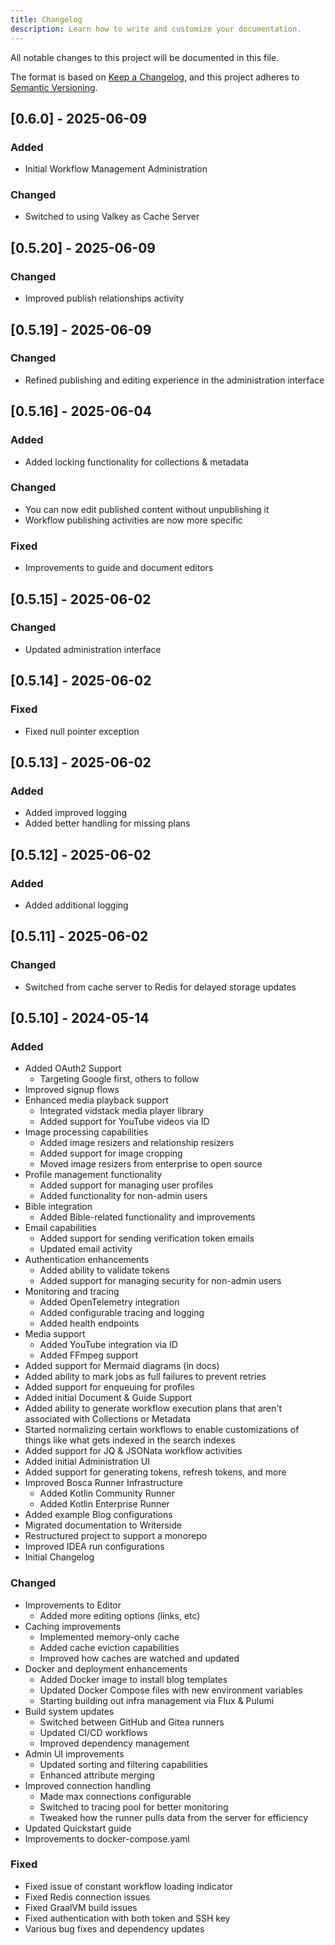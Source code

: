 ```yaml
---
title: Changelog
description: Learn how to write and customize your documentation.
---
```


All notable changes to this project will be documented in this file.

The format is based on [Keep a Changelog](https://keepachangelog.com/en/1.1.0/),
and this project adheres to [Semantic Versioning](https://semver.org/spec/v2.0.0.html).

## [0.6.0] - 2025-06-09

### Added

- Initial Workflow Management Administration

### Changed

- Switched to using Valkey as Cache Server

## [0.5.20] - 2025-06-09

### Changed

- Improved publish relationships activity

## [0.5.19] - 2025-06-09

### Changed

- Refined publishing and editing experience in the administration interface

## [0.5.16] - 2025-06-04

### Added

- Added locking functionality for collections & metadata

### Changed

- You can now edit published content without unpublishing it
- Workflow publishing activities are now more specific

### Fixed

- Improvements to guide and document editors

## [0.5.15] - 2025-06-02

### Changed

- Updated administration interface

## [0.5.14] - 2025-06-02

### Fixed

- Fixed null pointer exception

## [0.5.13] - 2025-06-02

### Added

- Added improved logging
- Added better handling for missing plans

## [0.5.12] - 2025-06-02

### Added

- Added additional logging

## [0.5.11] - 2025-06-02

### Changed

- Switched from cache server to Redis for delayed storage updates

## [0.5.10] - 2024-05-14

### Added

- Added OAuth2 Support
  - Targeting Google first, others to follow
- Improved signup flows
- Enhanced media playback support
  - Integrated vidstack media player library
  - Added support for YouTube videos via ID
- Image processing capabilities
  - Added image resizers and relationship resizers
  - Added support for image cropping
  - Moved image resizers from enterprise to open source
- Profile management functionality
  - Added support for managing user profiles
  - Added functionality for non-admin users
- Bible integration
  - Added Bible-related functionality and improvements
- Email capabilities
  - Added support for sending verification token emails
  - Updated email activity
- Authentication enhancements
  - Added ability to validate tokens
  - Added support for managing security for non-admin users
- Monitoring and tracing
  - Added OpenTelemetry integration
  - Added configurable tracing and logging
  - Added health endpoints
- Media support
  - Added YouTube integration via ID
  - Added FFmpeg support
- Added support for Mermaid diagrams (in docs)
- Added ability to mark jobs as full failures to prevent retries
- Added support for enqueuing for profiles
- Added initial Document & Guide Support
- Added ability to generate workflow execution plans that aren't associated with Collections or Metadata
- Started normalizing certain workflows to enable customizations of things like what gets indexed in the search indexes
- Added support for JQ & JSONata workflow activities
- Added initial Administration UI
- Added support for generating tokens, refresh tokens, and more
- Improved Bosca Runner Infrastructure
  - Added Kotlin Community Runner
  - Added Kotlin Enterprise Runner
- Added example Blog configurations
- Migrated documentation to Writerside
- Restructured project to support a monorepo
- Improved IDEA run configurations
- Initial Changelog

### Changed

- Improvements to Editor
  - Added more editing options (links, etc)
- Caching improvements
  - Implemented memory-only cache
  - Added cache eviction capabilities
  - Improved how caches are watched and updated
- Docker and deployment enhancements
  - Added Docker image to install blog templates
  - Updated Docker Compose files with new environment variables
  - Starting building out infra management via Flux & Pulumi
- Build system updates
  - Switched between GitHub and Gitea runners
  - Updated CI/CD workflows
  - Improved dependency management
- Admin UI improvements
  - Updated sorting and filtering capabilities
  - Enhanced attribute merging
- Improved connection handling
  - Made max connections configurable
  - Switched to tracing pool for better monitoring
  - Tweaked how the runner pulls data from the server for efficiency
- Updated Quickstart guide
- Improvements to docker-compose.yaml

### Fixed

- Fixed issue of constant workflow loading indicator
- Fixed Redis connection issues
- Fixed GraalVM build issues
- Fixed authentication with both token and SSH key
- Various bug fixes and dependency updates
